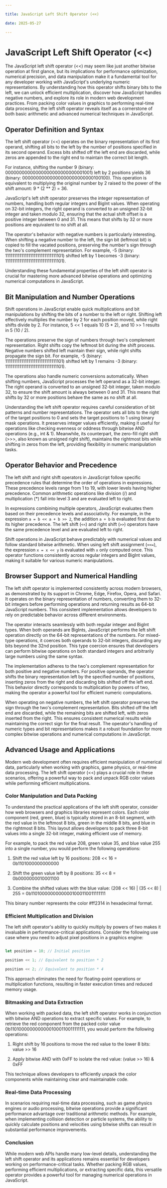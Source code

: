 ```yaml
---

title: JavaScript Left Shift Operator (<<)

date: 2025-05-27

---
```



# JavaScript Left Shift Operator (<<)

The JavaScript left shift operator (<<) may seem like just another bitwise operation at first glance, but its implications for performance optimization, numerical precision, and data manipulation make it a fundamental tool for any developer working with JavaScript's underlying numeric representations. By understanding how this operator shifts binary bits to the left, we can unlock efficient multiplication, discover how JavaScript handles negative numbers, and explore its role in modern web development practices. From packing color values in graphics to performing real-time data processing, the left shift operator reveals itself as a cornerstone of both basic arithmetic and advanced numerical techniques in JavaScript.


## Operator Definition and Syntax

The left shift operator (<<) operates on the binary representation of its first operand, shifting all bits to the left by the number of positions specified in its second operand. Excess bits shifted off the left end are discarded, while zeros are appended to the right end to maintain the correct bit length.

For instance, shifting the number 9 (binary: 
00000000000000000000000000001001) left by 2 positions yields 36 (binary: 
00000000000000000000000000100100). This operation is equivalent to multiplying the original number by 2 raised to the power of the shift amount: 9 * (2 ** 2) = 36.

JavaScript's left shift operator preserves the integer representation of numbers, handling both regular integers and BigInt values. When operating on 32-bit integers, the right operand is converted to an unsigned 32-bit integer and taken modulo 32, ensuring that the actual shift offset is a positive integer between 0 and 31. This means that shifts by 32 or more positions are equivalent to no shift at all.

The operator's behavior with negative numbers is particularly interesting. When shifting a negative number to the left, the sign bit (leftmost bit) is copied to fill the vacated positions, preserving the number's sign through the two's complement representation. For example, -5 (binary: 
11111111111111111111111111111101) shifted left by 1 becomes -3 (binary: 
11111111111111111111111111111101).

Understanding these fundamental properties of the left shift operator is crucial for mastering more advanced bitwise operations and optimizing numerical computations in JavaScript.


## Bit Manipulation and Number Operations

Shift operations in JavaScript enable quick multiplications and bit manipulations by shifting the bits of a number to the left or right. Shifting left effectively multiplies the number by 2 for each position moved, while right shifts divide by 2. For instance, 5 << 1 equals 10 (5 * 2), and 10 >> 1 results in 5 (10 / 2).

The operations preserve the sign of numbers through two's complement representation. Right shifts copy the leftmost bit during the shift process. Negative numbers shifted left maintain their sign, while right shifts propagate the sign bit. For example, -5 (binary: 
11111111111111111111111111111101) shifted left by 1 remains -3 (binary: 
11111111111111111111111111111101).

The operations also handle numeric conversions automatically. When shifting numbers, JavaScript processes the left operand as a 32-bit integer. The right operand is converted to an unsigned 32-bit integer, taken modulo 32, to ensure the shift amount is always between 0 and 31. This means that shifts by 32 or more positions behave the same as no shift at all.

Understanding the left shift operator requires careful consideration of bit patterns and number representations. The operator sets all bits to the right of the target positions to 0 and sets the target positions to 1 using binary mask operations. It preserves integer values efficiently, making it useful for operations like checking evenness or oddness through bitwise AND operations (e.g., int & 1). Meanwhile, its counterpart, the zero-fill right shift (>>>, also known as unsigned right shift), maintains the rightmost bits while shifting in zeros from the left, providing flexibility in numeric manipulation tasks.


## Operator Behavior and Precedence

The left shift and right shift operators in JavaScript follow specific precedence rules that determine the order of operations in expressions. These precedence levels range from 1 to 19, with lower levels having higher precedence. Common arithmetic operations like division (/) and multiplication (*) fall into level 3 and are evaluated left to right.

In expressions combining multiple operators, JavaScript evaluates them based on their precedence levels and associativity. For example, in the expression `a = b << a + b >> 2`, the addition `a + b` is evaluated first due to its higher precedence. The left shift (`<<`) and right shift (`>>`) operators have the same precedence level and are evaluated left to right.

Shift operations in JavaScript behave predictably with numerical values and follow standard bitwise arithmetic. When using left shift assignment (`<<=`), the expression `x = x << y` is evaluated with `x` only computed once. This operator functions consistently across regular integers and BigInt values, making it suitable for various numeric manipulations.


## Browser Support and Numerical Handling

The left shift operator is implemented consistently across modern browsers, as demonstrated by its support in Chrome, Edge, Firefox, Opera, and Safari. It operates on the binary representation of numbers, converting them to 32-bit integers before performing operations and returning results as 64-bit JavaScript numbers. This consistent implementation allows developers to rely on predictable behavior across different environments.

The operator interacts seamlessly with both regular integer and BigInt types. When both operands are BigInts, JavaScript performs the left shift operation directly on the 64-bit representations of the numbers. For mixed-type operations, it coerces both operands to 32-bit integers, discarding any bits beyond the 32nd position. This type coercion ensures that developers can perform bitwise operations on both standard integers and arbitrarily large numbers using the same syntax.

The implementation adheres to the two's complement representation for both positive and negative numbers. For positive operands, the operator shifts the binary representation left by the specified number of positions, inserting zeros from the right and discarding bits shifted off the left end. This behavior directly corresponds to multiplication by powers of two, making the operator a powerful tool for efficient numeric computations.

When operating on negative numbers, the left shift operator preserves the sign through the two's complement representation. Bits shifted off the left end are discarded, while the remaining bits are shifted left, with zeros inserted from the right. This ensures consistent numerical results while maintaining the correct sign for the final result. The operator's handling of numeric types and bit representations makes it a robust foundation for more complex bitwise operations and numerical computations in JavaScript.


## Advanced Usage and Applications

Modern web development often requires efficient manipulation of numerical data, particularly when working with graphics, game physics, or real-time data processing. The left shift operator (<<) plays a crucial role in these scenarios, offering a powerful way to pack and unpack RGB color values while performing efficient multiplications.


### Color Manipulation and Data Packing

To understand the practical applications of the left shift operator, consider how web browsers and graphics libraries represent colors. Each color component (red, green, blue) is typically stored in an 8-bit segment, with the red value in the leftmost 8 bits, green in the middle 8 bits, and blue in the rightmost 8 bits. This layout allows developers to pack three 8-bit values into a single 32-bit integer, making efficient use of memory.

For example, to pack the red value 208, green value 35, and blue value 255 into a single number, you would perform the following operations:

1. Shift the red value left by 16 positions: 208 << 16 = 0b1101000000000000

2. Shift the green value left by 8 positions: 35 << 8 = 0b0000000010001100

3. Combine the shifted values with the blue value: (208 << 16) | (35 << 8) | 255 = 0b11010000000000001000110011111111

This binary number represents the color #ff2314 in hexadecimal format.


### Efficient Multiplication and Division

The left shift operator's ability to quickly multiply by powers of two makes it invaluable in performance-critical applications. Consider the following use case where you need to adjust pixel positions in a graphics engine:

```javascript

let position = 10; // Initial position

position << 1; // Equivalent to position * 2

position << 2; // Equivalent to position * 4

```

This approach eliminates the need for floating-point operations or multiplication functions, resulting in faster execution times and reduced memory usage.


### Bitmasking and Data Extraction

When working with packed data, the left shift operator works in conjunction with bitwise AND operations to extract specific values. For example, to retrieve the red component from the packed color value 0b11010000000000001000110011111111, you would perform the following operations:

1. Right shift by 16 positions to move the red value to the lower 8 bits: value >> 16

2. Apply bitwise AND with 0xFF to isolate the red value: (value >> 16) & 0xFF

This technique allows developers to efficiently unpack the color components while maintaining clear and maintainable code.


### Real-time Data Processing

In scenarios requiring real-time data processing, such as game physics engines or audio processing, bitwise operations provide a significant performance advantage over traditional arithmetic methods. For example, when implementing collision detection or particle systems, the ability to quickly calculate positions and velocities using bitwise shifts can result in substantial performance improvements.


### Conclusion

While modern web APIs handle many low-level details, understanding the left shift operator and its applications remains essential for developers working on performance-critical tasks. Whether packing RGB values, performing efficient multiplications, or extracting specific data, this versatile operator provides a powerful tool for managing numerical operations in JavaScript.

